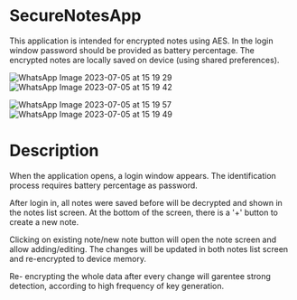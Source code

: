 # SecureNotesApp

This application is intended for encrypted notes using AES. In the login window password should be provided as battery
percentage. The encrypted notes are locally saved on device (using shared preferences).


![WhatsApp Image 2023-07-05 at 15 19 29](https://github.com/Sharoniki1/SecureNoteTakingApp/assets/68810288/e7e8c422-d85c-4adc-92f3-348676d957c2)          ![WhatsApp Image 2023-07-05 at 15 19 42](https://github.com/Sharoniki1/SecureNoteTakingApp/assets/68810288/384d6966-aae4-4444-b494-057fe7831bdd)

![WhatsApp Image 2023-07-05 at 15 19 57](https://github.com/Sharoniki1/SecureNoteTakingApp/assets/68810288/5f7d7145-2233-4668-a15f-4d26e82f5c4c)          ![WhatsApp Image 2023-07-05 at 15 19 49](https://github.com/Sharoniki1/SecureNoteTakingApp/assets/68810288/ada6987b-e8da-478f-85f8-44f48c031c86)




# Description

When the application opens, a login window appears. The identification process requires battery percentage as password.

After login in, all notes were saved before will be decrypted and shown in the notes list screen.
At the bottom of the screen, there is a '+' button to create a new note.

Clicking on existing note/new note button will open the note screen and allow adding/editing.
The changes will be updated in both notes list screen and re-encrypted to device memory.

Re- encrypting the whole data after every change will garentee strong detection, according to high frequency of key generation. 






